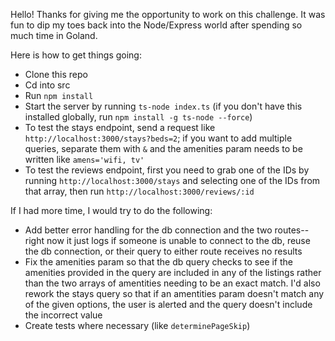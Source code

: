 Hello! Thanks for giving me the opportunity to work on this challenge. It was fun to dip my toes back into the Node/Express world after spending so much time in Goland. 

Here is how to get things going:

- Clone this repo
- Cd into src
- Run `npm install`
- Start the server by running `ts-node index.ts` (if you don't have this installed globally, run `npm install -g ts-node --force`)
- To test the stays endpoint, send a request like `http://localhost:3000/stays?beds=2`; if you want to add multiple queries, separate them with `&` and the amenities param needs to be written like `amens='wifi, tv'`
- To test the reviews endpoint, first you need to grab one of the IDs by running `http://localhost:3000/stays` and selecting one of the IDs from that array, then run `http://localhost:3000/reviews/:id`

If I had more time, I would try to do the following:
- Add better error handling for the db connection and the two routes--right now it just logs if someone is unable to connect to the db, reuse the db connection, or their query to either route receives no results
- Fix the amenities param so that the db query checks to see if the amenities provided in the query are included in any of the listings rather than the two arrays of amentities needing to be an exact match. I'd also rework the stays query so that if an amentities param doesn't match any of the given options, the user is alerted and the query doesn't include the incorrect value
- Create tests where necessary (like `determinePageSkip`)
